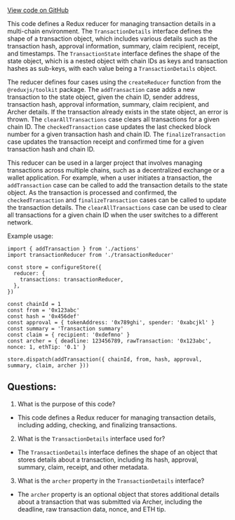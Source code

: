 [View code on GitHub](zoo-labs/zoo/blob/master/core/src/state/transactions/reducer.ts)

This code defines a Redux reducer for managing transaction details in a multi-chain environment. The `TransactionDetails` interface defines the shape of a transaction object, which includes various details such as the transaction hash, approval information, summary, claim recipient, receipt, and timestamps. The `TransactionState` interface defines the shape of the state object, which is a nested object with chain IDs as keys and transaction hashes as sub-keys, with each value being a `TransactionDetails` object.

The reducer defines four cases using the `createReducer` function from the `@reduxjs/toolkit` package. The `addTransaction` case adds a new transaction to the state object, given the chain ID, sender address, transaction hash, approval information, summary, claim recipient, and Archer details. If the transaction already exists in the state object, an error is thrown. The `clearAllTransactions` case clears all transactions for a given chain ID. The `checkedTransaction` case updates the last checked block number for a given transaction hash and chain ID. The `finalizeTransaction` case updates the transaction receipt and confirmed time for a given transaction hash and chain ID.

This reducer can be used in a larger project that involves managing transactions across multiple chains, such as a decentralized exchange or a wallet application. For example, when a user initiates a transaction, the `addTransaction` case can be called to add the transaction details to the state object. As the transaction is processed and confirmed, the `checkedTransaction` and `finalizeTransaction` cases can be called to update the transaction details. The `clearAllTransactions` case can be used to clear all transactions for a given chain ID when the user switches to a different network. 

Example usage:

```
import { addTransaction } from './actions'
import transactionReducer from './transactionReducer'

const store = configureStore({
  reducer: {
    transactions: transactionReducer,
  },
})

const chainId = 1
const from = '0x123abc'
const hash = '0x456def'
const approval = { tokenAddress: '0x789ghi', spender: '0xabcjkl' }
const summary = 'Transaction summary'
const claim = { recipient: '0xdefmno' }
const archer = { deadline: 123456789, rawTransaction: '0x123abc', nonce: 1, ethTip: '0.1' }

store.dispatch(addTransaction({ chainId, from, hash, approval, summary, claim, archer }))
```
## Questions: 
 1. What is the purpose of this code?
- This code defines a Redux reducer for managing transaction details, including adding, checking, and finalizing transactions.

2. What is the `TransactionDetails` interface used for?
- The `TransactionDetails` interface defines the shape of an object that stores details about a transaction, including its hash, approval, summary, claim, receipt, and other metadata.

3. What is the `archer` property in the `TransactionDetails` interface?
- The `archer` property is an optional object that stores additional details about a transaction that was submitted via Archer, including the deadline, raw transaction data, nonce, and ETH tip.